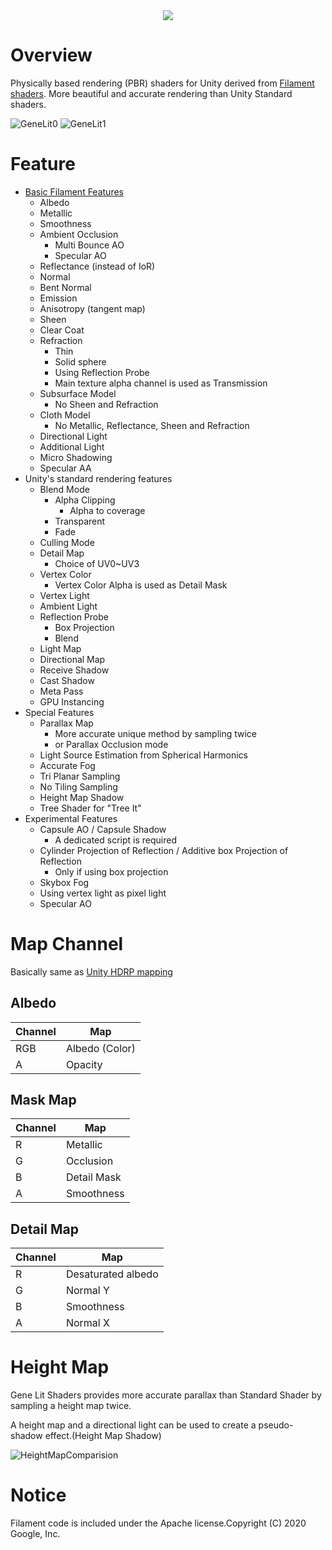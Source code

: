 <div align="center">
  <img src="https://user-images.githubusercontent.com/44657486/165004226-c928b922-56a2-4b4f-b5cf-efbd92a938a2.png">
</div>

# Overview
Physically based rendering (PBR) shaders for Unity derived from [Filament shaders](https://github.com/google/filament).
More beautiful and accurate rendering than Unity Standard shaders.

![GeneLit0](https://user-images.githubusercontent.com/44657486/200121648-ff1bbcef-a948-4636-b02d-009d1f436997.png)
![GeneLit1](https://user-images.githubusercontent.com/44657486/200121660-8919e730-f847-4ca7-8abb-f5d508b19a10.png)

# Feature
- [Basic Filament Features](https://google.github.io/filament/Materials.html) 
  - Albedo
  - Metallic
  - Smoothness
  - Ambient Occlusion
    - Multi Bounce AO
    - Specular AO
  - Reflectance (instead of IoR)
  - Normal
  - Bent Normal
  - Emission
  - Anisotropy (tangent map)
  - Sheen
  - Clear Coat
  - Refraction
    - Thin
    - Solid sphere
    - Using Reflection Probe
    - Main texture alpha channel is used as Transmission
  - Subsurface Model
    - No Sheen and Refraction
  - Cloth Model
    - No Metallic, Reflectance, Sheen and Refraction
  - Directional Light
  - Additional Light
  - Micro Shadowing
  - Specular AA
- Unity's standard rendering features
  - Blend Mode
    - Alpha Clipping
      - Alpha to coverage
    - Transparent
    - Fade
  - Culling Mode
  - Detail Map
    - Choice of UV0~UV3
  - Vertex Color
    - Vertex Color Alpha is used as Detail Mask
  - Vertex Light
  - Ambient Light
  - Reflection Probe
    - Box Projection
    - Blend
  - Light Map
  - Directional Map
  - Receive Shadow
  - Cast Shadow
  - Meta Pass
  - GPU Instancing
- Special Features
  - Parallax Map
    - More accurate unique method by sampling twice
    - or Parallax Occlusion mode
  - Light Source Estimation from Spherical Harmonics
  - Accurate Fog
  - Tri Planar Sampling
  - No Tiling Sampling
  - Height Map Shadow
  - Tree Shader for "Tree It"
- Experimental Features
  - Capsule AO / Capsule Shadow
    - A dedicated script is required
  - Cylinder Projection of Reflection / Additive box Projection of Reflection
    - Only if using box projection
  - Skybox Fog
  - Using vertex light as pixel light
  - Specular AO

# Map Channel
Basically same as [Unity HDRP mapping](https://docs.unity3d.com/Packages/com.unity.render-pipelines.high-definition@15.0/manual/Mask-Map-and-Detail-Map.html)
## Albedo
| Channel | Map |
|---|---|
| RGB | Albedo (Color)  |
| A   | Opacity |

## Mask Map
| Channel | Map |
|---|---|
| R | Metallic  |
| G | Occlusion |
| B | Detail Mask |
| A | Smoothness |

## Detail Map
| Channel | Map |
|---|---|
| R | Desaturated albedo  |
| G | Normal Y |
| B | Smoothness |
| A | Normal X |

# Height Map
Gene Lit Shaders provides more accurate parallax than Standard Shader by sampling a height map twice.

A height map and a directional light can be used to create a pseudo-shadow effect.(Height Map Shadow)

![HeightMapComparision](https://user-images.githubusercontent.com/44657486/209775824-256d83e8-7b12-4d17-a981-f4db18f1e769.png)

# Notice
Filament code is included under the Apache license.Copyright (C) 2020 Google, Inc.
